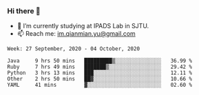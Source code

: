 ### Hi there 👋

- 🔭 I’m currently studying at IPADS Lab in SJTU.
- 📫 Reach me: im.qianmian.yu@gmail.com

<!--START_SECTION:waka-->
```text
Week: 27 September, 2020 - 04 October, 2020

Java     9 hrs 50 mins   █████████▒░░░░░░░░░░░░░░░   36.99 % 
Ruby     7 hrs 49 mins   ███████▒░░░░░░░░░░░░░░░░░   29.42 % 
Python   3 hrs 13 mins   ███░░░░░░░░░░░░░░░░░░░░░░   12.11 % 
Other    2 hrs 50 mins   ██▓░░░░░░░░░░░░░░░░░░░░░░   10.66 % 
YAML     41 mins         ▓░░░░░░░░░░░░░░░░░░░░░░░░   02.60 % 
```
<!--END_SECTION:waka-->

<!--
**yqmmm/yqmmm** is a ✨ _special_ ✨ repository because its `README.md` (this file) appears on your GitHub profile.

Here are some ideas to get you started:

- 🔭 I’m currently working on ...
- 🌱 I’m currently learning ...
- 👯 I’m looking to collaborate on ...
- 🤔 I’m looking for help with ...
- 💬 Ask me about ...
- 📫 How to reach me: ...
- 😄 Pronouns: ...
- ⚡ Fun fact: ...
-->
